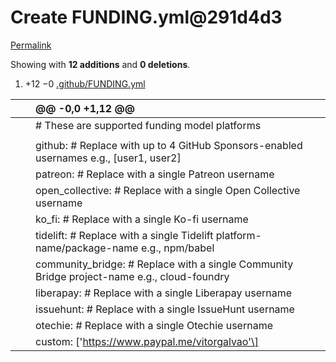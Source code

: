 # Create FUNDING.yml@291d4d3

[Permalink](create-funding.yml-291d4d3.md)

 Showing with **12 additions** and **0 deletions**.

1.  +12 −0 [.github/FUNDING.yml](create-funding.yml-291d4d3.md#diff-07985fdcade0e64d11482724879a644f07879ba61b8fb6c6119e1b1902b72ae4)

|  |  | @@ -0,0 +1,12 @@ |
| :--- | :--- | :--- |
|  |  |  \# These are supported funding model platforms |
|  |  |  |
|  |  |  github: \# Replace with up to 4 GitHub Sponsors-enabled usernames e.g., \[user1, user2\] |
|  |  |  patreon: \# Replace with a single Patreon username |
|  |  |  open\_collective: \# Replace with a single Open Collective username |
|  |  |  ko\_fi: \# Replace with a single Ko-fi username |
|  |  |  tidelift: \# Replace with a single Tidelift platform-name/package-name e.g., npm/babel |
|  |  |  community\_bridge: \# Replace with a single Community Bridge project-name e.g., cloud-foundry |
|  |  |  liberapay: \# Replace with a single Liberapay username |
|  |  |  issuehunt: \# Replace with a single IssueHunt username |
|  |  |  otechie: \# Replace with a single Otechie username |
|  |  |  custom: \['https://www.paypal.me/vitorgalvao'\] |

